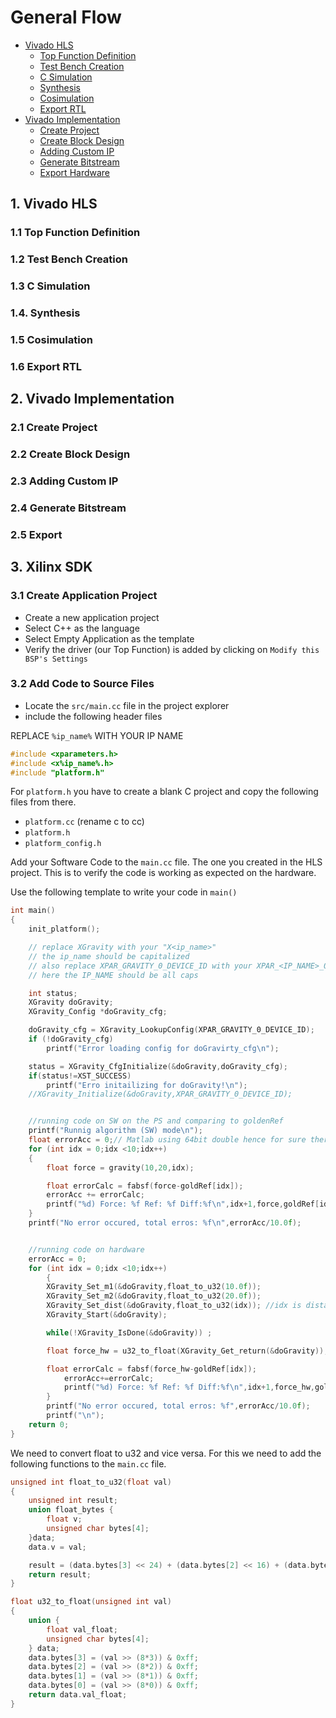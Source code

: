 # General Flow

<!-- add table of contents -->

- [Vivado HLS](#1-viva-hls)
  - [Top Function Definition](#11-top-function-definition)
  - [Test Bench Creation](#12-test-bench-creation)
  - [C Simulation](#13-c-simulation)
  - [Synthesis](#14-synthesis)
  - [Cosimulation](#15-cosimulation)
  - [Export RTL](#16-export-rtl)
- [Vivado Implementation](#2-vivado-implementation)
  - [Create Project](#21-create-project)
  - [Create Block Design](#22-create-block-design)
  - [Adding Custom IP](#23-adding-custom-ip)
  - [Generate Bitstream](#24-generate-bitstream)
  - [Export Hardware](#25-export-hardware)

## 1. Vivado HLS

### 1.1 Top Function Definition

### 1.2 Test Bench Creation

### 1.3 C Simulation

### 1.4. Synthesis

### 1.5 Cosimulation

### 1.6 Export RTL

## 2. Vivado Implementation

### 2.1 Create Project

### 2.2 Create Block Design

### 2.3 Adding Custom IP

### 2.4 Generate Bitstream

### 2.5 Export

## 3. Xilinx SDK

### 3.1 Create Application Project

- Create a new application project
- Select C++ as the language
- Select Empty Application as the template
- Verify the driver (our Top Function) is added by clicking on <code>Modify this BSP's Settings</code>

### 3.2 Add Code to Source Files

- Locate the <code>src/main.cc</code> file in the project explorer
- include the following header files

REPLACE <code>%ip_name%</code> WITH YOUR IP NAME

```c++
#include <xparameters.h>
#include <x%ip_name%.h>
#include "platform.h"
```

For <code>platform.h</code> you have to create a blank C project and copy the following files from there.

- <code>platform.cc</code> (rename c to cc)
- <code>platform.h</code>
- <code>platform_config.h</code>

Add your Software Code to the <code>main.cc</code> file. The one you created in the HLS project. This is to verify the code is working as expected on the hardware.

Use the following template to write your code in `main()`

```c++
int main()
{
	init_platform();

    // replace XGravity with your "X<ip_name>"
    // the ip_name should be capitalized
    // also replace XPAR_GRAVITY_0_DEVICE_ID with your XPAR_<IP_NAME>_0_DEVICE_ID
    // here the IP_NAME should be all caps

	int status;
	XGravity doGravity;
	XGravity_Config *doGravity_cfg;

	doGravity_cfg = XGravity_LookupConfig(XPAR_GRAVITY_0_DEVICE_ID);
	if (!doGravity_cfg)
		printf("Error loading config for doGravirty_cfg\n");

	status = XGravity_CfgInitialize(&doGravity,doGravity_cfg);
	if(status!=XST_SUCCESS)
		printf("Erro initailizing for doGravity!\n");
	//XGravity_Initialize(&doGravity,XPAR_GRAVITY_0_DEVICE_ID);


	//running code on SW on the PS and comparing to goldenRef
	printf("Runnig algorithm (SW) mode\n");
	float errorAcc = 0;// Matlab using 64bit double hence for sure there will be errors
	for (int idx = 0;idx <10;idx++)
	{
		float force = gravity(10,20,idx);

		float errorCalc = fabsf(force-goldRef[idx]);
		errorAcc += errorCalc;
		printf("%d) Force: %f Ref: %f Diff:%f\n",idx+1,force,goldRef[idx],errorCalc);
	}
	printf("No error occured, total erros: %f\n",errorAcc/10.0f);


	//running code on hardware
	errorAcc = 0;
	for (int idx = 0;idx <10;idx++)
		{
		XGravity_Set_m1(&doGravity,float_to_u32(10.0f));
		XGravity_Set_m2(&doGravity,float_to_u32(20.0f));
		XGravity_Set_dist(&doGravity,float_to_u32(idx)); //idx is distance in gravity function so float
		XGravity_Start(&doGravity);

		while(!XGravity_IsDone(&doGravity)) ;

		float force_hw = u32_to_float(XGravity_Get_return(&doGravity));

		float errorCalc = fabsf(force_hw-goldRef[idx]);
			errorAcc+=errorCalc;
			printf("%d) Force: %f Ref: %f Diff:%f\n",idx+1,force_hw,goldRef[idx],errorCalc);
		}
		printf("No error occured, total erros: %f",errorAcc/10.0f);
		printf("\n");
	return 0;
}

```

We need to convert float to u32 and vice versa. For this we need to add the following functions to the <code>main.cc</code> file.

```c++
unsigned int float_to_u32(float val)
{
	unsigned int result;
	union float_bytes {
		float v;
		unsigned char bytes[4];
	}data;
	data.v = val;

	result = (data.bytes[3] << 24) + (data.bytes[2] << 16) + (data.bytes[1] << 8) + (data.bytes[0]);
	return result;
}

float u32_to_float(unsigned int val)
{
	union {
		float val_float;
		unsigned char bytes[4];
	} data;
	data.bytes[3] = (val >> (8*3)) & 0xff;
	data.bytes[2] = (val >> (8*2)) & 0xff;
	data.bytes[1] = (val >> (8*1)) & 0xff;
	data.bytes[0] = (val >> (8*0)) & 0xff;
	return data.val_float;
}
```
